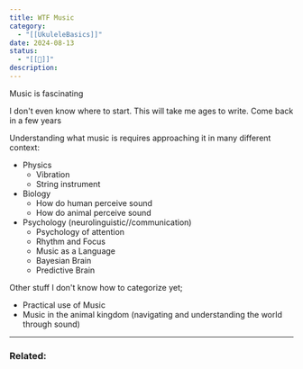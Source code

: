 ```yaml
---
title: WTF Music
category:
  - "[[UkuleleBasics]]"
date: 2024-08-13
status:
  - "[[🌱]]"
description:
---
```







Music is fascinating






I don't even know where to start. This will take me ages to write. Come back in a few years




Understanding what music is requires approaching it in many different context:

- Physics
	- Vibration
	- String instrument
- Biology
	- How do human perceive sound
	- How do animal perceive sound
- Psychology (neurolinguistic//communication)
	- Psychology of attention
	- Rhythm and Focus
	- Music as a Language
	- Bayesian Brain
	- Predictive Brain

Other stuff I don't know how to categorize yet;
- Practical use of Music
- Music in the animal kingdom (navigating and understanding the world through sound)

---
### Related: